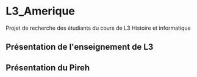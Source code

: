 # L3_Amerique
Projet de recherche des étudiants du cours de L3 Histoire et informatique

## Présentation de l'enseignement de L3
## Présentation du Pireh
